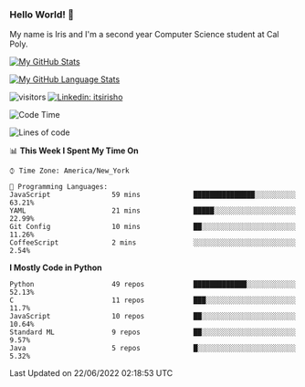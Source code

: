 ### Hello World! 👋

My name is Iris and I'm a second year Computer Science student at Cal Poly. 


[![My GitHub Stats](https://github-readme-stats.vercel.app/api?username=sleepyStick&show_icons=true&&count_private=true&include_all_commits=true&theme=buefy)]()

[![My GitHub Language Stats](https://github-readme-stats.vercel.app/api/top-langs/?username=sleepyStick&langs_count=5&theme=buefy)]()

![visitors](https://visitor-badge.glitch.me/badge?page_id=sleepyStick.sleepyStick)
[![Linkedin: itsirisho](https://img.shields.io/badge/-itsirisho-informational?style=flat-square&logo=Linkedin&logoColor=white&link=https://www.linkedin.com/in/itsirisho/)](https://www.linkedin.com/in/itsirisho/)

<!--START_SECTION:waka-->
![Code Time](http://img.shields.io/badge/Code%20Time-0%20secs-blue)

![Lines of code](https://img.shields.io/badge/From%20Hello%20World%20I%27ve%20Written-24%20Million%20lines%20of%20code-blue)

📊 **This Week I Spent My Time On** 

```text
⌚︎ Time Zone: America/New_York

💬 Programming Languages: 
JavaScript               59 mins             ███████████████░░░░░░░░░░   63.21% 
YAML                     21 mins             █████░░░░░░░░░░░░░░░░░░░░   22.99% 
Git Config               10 mins             ██░░░░░░░░░░░░░░░░░░░░░░░   11.26% 
CoffeeScript             2 mins              ░░░░░░░░░░░░░░░░░░░░░░░░░   2.54%

```

**I Mostly Code in Python** 

```text
Python                   49 repos            █████████████░░░░░░░░░░░░   52.13% 
C                        11 repos            ███░░░░░░░░░░░░░░░░░░░░░░   11.7% 
JavaScript               10 repos            ██░░░░░░░░░░░░░░░░░░░░░░░   10.64% 
Standard ML              9 repos             ██░░░░░░░░░░░░░░░░░░░░░░░   9.57% 
Java                     5 repos             █░░░░░░░░░░░░░░░░░░░░░░░░   5.32%

```



 Last Updated on 22/06/2022 02:18:53 UTC
<!--END_SECTION:waka-->

<!--
**konanyuta/konanyuta** is a ✨ _special_ ✨ repository because its `README.md` (this file) appears on your GitHub profile.

Here are some ideas to get you started:

- 🔭 I’m currently working on ...
- 🌱 I’m currently learning ...
- 👯 I’m looking to collaborate on ...
- 🤔 I’m looking for help with ...
- 💬 Ask me about ...
- 📫 How to reach me: ...
- 😄 Pronouns: ...
- ⚡ Fun fact: ...
-->
